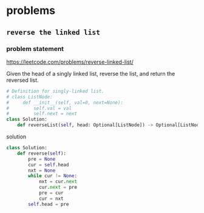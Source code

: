 # problems

## `reverse the linked list`

### problem statement

<https://leetcode.com/problems/reverse-linked-list/>

Given the head of a singly linked list, reverse the list, and return the reversed list.

```python
# Definition for singly-linked list.
# class ListNode:
#     def __init__(self, val=0, next=None):
#         self.val = val
#         self.next = next
class Solution:
    def reverseList(self, head: Optional[ListNode]) -> Optional[ListNode]:
```

solution

```python
class Solution:
    def reverse(self):
        pre = None
        cur = self.head
        nxt = None
        while cur != None:
            nxt = cur.next
            cur.next = pre 
            pre = cur 
            cur = nxt 
        self.head = pre
```
